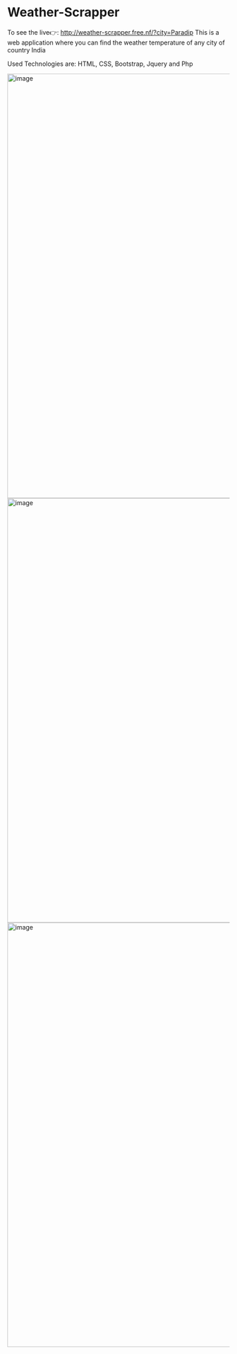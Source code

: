 # Weather-Scrapper

To see the live👉: http://weather-scrapper.free.nf/?city=Paradip
This is a web application where you can find the weather temperature of any city of country India

Used Technologies are: HTML, CSS, Bootstrap, Jquery and Php

<img width="960" alt="image" src="https://github.com/KapuramaniSoren/Weather-Scrapper/assets/66730123/382884fa-00a4-413b-b029-3e260d8a254b">

<img width="960" alt="image" src="https://github.com/KapuramaniSoren/Weather-Scrapper/assets/66730123/f0d94b6a-6bc5-4133-9199-e0ed952f999e">

<img width="960" alt="image" src="https://github.com/KapuramaniSoren/Weather-Scrapper/assets/66730123/ef64ed93-fd0d-40e3-86fd-f807366ae127">
